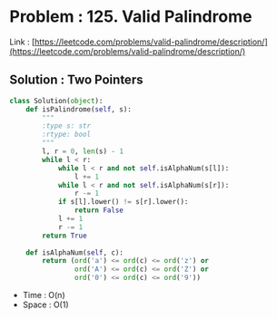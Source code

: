 # Problem : 125. Valid Palindrome
Link : [https://leetcode.com/problems/valid-palindrome/description/](https://leetcode.com/problems/valid-palindrome/description/)

## Solution : Two Pointers
```python
class Solution(object):
    def isPalindrome(self, s):
        """
        :type s: str
        :rtype: bool
        """
        l, r = 0, len(s) - 1
        while l < r:
            while l < r and not self.isAlphaNum(s[l]):
                l += 1
            while l < r and not self.isAlphaNum(s[r]):
                r -= 1
            if s[l].lower() != s[r].lower():
                return False
            l += 1
            r -= 1
        return True
    
    def isAlphaNum(self, c):
        return (ord('a') <= ord(c) <= ord('z') or
                ord('A') <= ord(c) <= ord('Z') or
                ord('0') <= ord(c) <= ord('9'))
```
- Time : O(n)
- Space : O(1)

